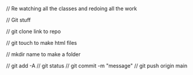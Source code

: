 // Re watching all the classes and redoing all the work

// Git stuff

// git clone link to repo

// git touch to make html files

// mkdir name to make a folder

// git add -A 
// git status
// git commit -m "message"
// git push origin main
